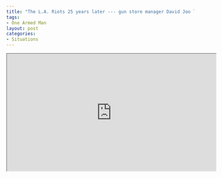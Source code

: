 ```yaml
---
title: "The L.A. Riots 25 years later --- gun store manager David Joo looks back"
tags:
- One Armed Man
layout: post
categories:
- Situations
---
```


<iframe width="560" height="315" src="https://www.youtube.com/embed/OCYT9Hew9ZU" title="L.A. Burning: The Riots 25 Years Later - Gun Store Manager David Joo Looks Back | A&E"></iframe>